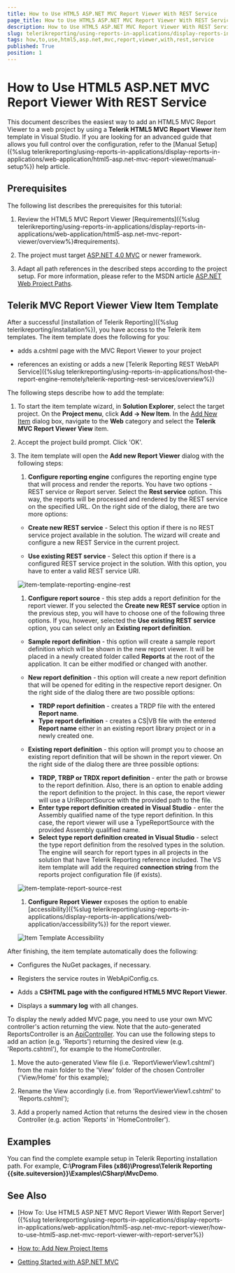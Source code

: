 ```yaml
---
title: How to Use HTML5 ASP.NET MVC Report Viewer With REST Service
page_title: How to Use HTML5 ASP.NET MVC Report Viewer With REST Service 
description: How to Use HTML5 ASP.NET MVC Report Viewer With REST Service
slug: telerikreporting/using-reports-in-applications/display-reports-in-applications/web-application/html5-asp.net-mvc-report-viewer/how-to-use-html5-asp.net-mvc-report-viewer-with-rest-service
tags: how,to,use,html5,asp.net,mvc,report,viewer,with,rest,service
published: True
position: 1
---
```


# How to Use HTML5 ASP.NET MVC Report Viewer With REST Service

This document describes the easiest way to add an HTML5 MVC Report Viewer to a web project by using a __Telerik HTML5 MVC Report Viewer__ item template in Visual Studio. If you are looking for an advanced guide that allows you full control over the configuration, refer to the [Manual Setup]({%slug telerikreporting/using-reports-in-applications/display-reports-in-applications/web-application/html5-asp.net-mvc-report-viewer/manual-setup%}) help article. 

## Prerequisites

The following list describes the prerequisites for this tutorial: 

1. Review the HTML5 MVC Report Viewer [Requirements]({%slug telerikreporting/using-reports-in-applications/display-reports-in-applications/web-application/html5-asp.net-mvc-report-viewer/overview%}#requirements). 

1. The project must target [ASP.NET 4.0 MVC](https://dotnet.microsoft.com/apps/aspnet/mvc) or newer framework. 

1. Adapt all path references in the described steps according to the project setup. For more information, please refer to the MSDN article [ASP.NET Web Project Paths](https://docs.microsoft.com/en-us/previous-versions/ms178116(v=vs.140)). 

## Telerik MVC Report Viewer View Item Template

After a successful [installation of Telerik Reporting]({%slug telerikreporting/installation%}), you have access to the Telerik item templates. The item template does the following for you: 

* adds a.cshtml page with the MVC Report Viewer to your project 

* references an existing or adds a new [Telerik Reporting REST WebAPI Service]({%slug telerikreporting/using-reports-in-applications/host-the-report-engine-remotely/telerik-reporting-rest-services/overview%})

The following steps describe how to add the template: 

1. To start the item template wizard, in __Solution Explorer__, select the target project. On the __Project menu__, click __Add -> New Item__. In the [Add New Item](https://msdn.microsoft.com/en-us/library/w0572c5b%28v=vs.100%29.aspx) dialog box, navigate to the __Web__ category and select the __Telerik MVC Report Viewer View__ item. 

1. Accept the project build prompt. Click 'OK'. 

1. The item template will open the __Add new Report Viewer__ dialog with the following steps: 

   1. __Configure reporting engine__ configures the reporting engine type that will process and render the reports. You have two options - REST service or Report server. Select the __Rest service__ option. This way, the reports will be processed and rendered by the REST service on the specified URL. On the right side of the dialog, there are two more options: 

     + __Create new REST service__ - Select this option if there is no REST service project available in the solution. The wizard will create and configure a new REST Service in the current project. 

     + __Use existing REST service__ - Select this option if there is a configured REST service project in the solution. With this option, you have to enter a valid REST service URI. 

     ![item-template-reporting-engine-rest](images/item-template-reporting-engine-rest.png)

   1. __Configure report source__ - this step adds a report definition for the report viewer. If you selected the __Create new REST service__ option in the previous step, you will have to choose one of the following three options. If you, however, selected the __Use existing REST service__ option, you can select only an __Existing report definition__. 

     + __Sample report definition__ - this option will create a sample report definition which will be shown in the new report viewer. It will be placed in a newly created folder called __Reports__ at the root of the application. It can be either modified or changed with another. 

     + __New report definition__ - this option will create a new report definition that will be opened for editing in the respective report designer. On the right side of the dialog there are two possible options: 

        - __TRDP report definition__ - creates a TRDP file with the entered __Report name__. 
        - __Type report definition__ - creates a CS|VB file with the entered __Report name__ either in an existing report library project or in a newly created one. 

     + __Existing report definition__ - this option will prompt you to choose an existing report definition that will be shown in the report viewer. On the right side of the dialog there are three possible options: 

        - __TRDP, TRBP or TRDX report definition__ - enter the path or browse to the report definition. Also, there is an option to enable adding the report definition to the project. In this case, the report viewer will use a UriReportSource with the provided path to the file. 
        - __Enter type report definition created in Visual Studio__ - enter the Assembly qualified name of the type report definition. In this case, the report viewer will use a TypeReportSource with the provided Assembly qualified name. 
        - __Select type report definition created in Visual Studio__ - select the type report definition from the resolved types in the solution. The engine will search for report types in all projects in the solution that have Telerik Reporting reference included. The VS item template will add the required __connection string__ from the reports project configuration file (if exists). 

     ![item-template-report-source-rest](images/item-template-report-source-rest.png)

   1. __Configure Report Viewer__ exposes the option to enable [accessibility]({%slug telerikreporting/using-reports-in-applications/display-reports-in-applications/web-application/accessibility%}) for the report viewer. 

     ![Item Template Accessibility](images/item-template-accessibility.png)

After finishing, the item template automatically does the following: 

* Configures the NuGet packages, if necessary. 

* Registers the service routes in WebApiConfig.cs. 

* Adds a __CSHTML page with the configured HTML5 MVC Report Viewer__. 

* Displays a __summary log__ with all changes. 

To display the newly added MVC page, you need to use your own MVC controller's action returning the view. Note that the auto-generated ReportsController is an [ApiController](https://msdn.microsoft.com/en-us/library/system.web.http.apicontroller(v=vs.118).aspx). You can use the following steps to add an action (e.g. 'Reports') returning the desired view (e.g. 'Reports.cshtml'), for example to the HomeController. 

1. Move the auto-generated View file (i.e. 'ReportViewerView1.cshtml') from the main folder to the 'View' folder of the chosen Controller ('View/Home' for this example); 

1. Rename the View accordingly (i.e. from 'ReportViewerView1.cshtml' to 'Reports.cshtml'); 

1. Add a properly named Action that returns the desired view in the chosen Controller (e.g. action 'Reports' in 'HomeController'). 

## Examples

You can find the complete example setup in Telerik Reporting installation path. For example, __C:\Program Files (x86)\Progress\Telerik Reporting {{site.suiteversion}}\Examples\CSharp\MvcDemo__. 

## See Also

* [How To: Use HTML5 ASP.NET MVC Report Viewer With Report Server]({%slug telerikreporting/using-reports-in-applications/display-reports-in-applications/web-application/html5-asp.net-mvc-report-viewer/how-to-use-html5-asp.net-mvc-report-viewer-with-report-server%})

* [How to: Add New Project Items](https://msdn.microsoft.com/en-us/library/w0572c5b%28v=vs.100%29.aspx)

* [Getting Started with ASP.NET MVC](http://www.asp.net/mvc/overview/getting-started/introduction/getting-started)
